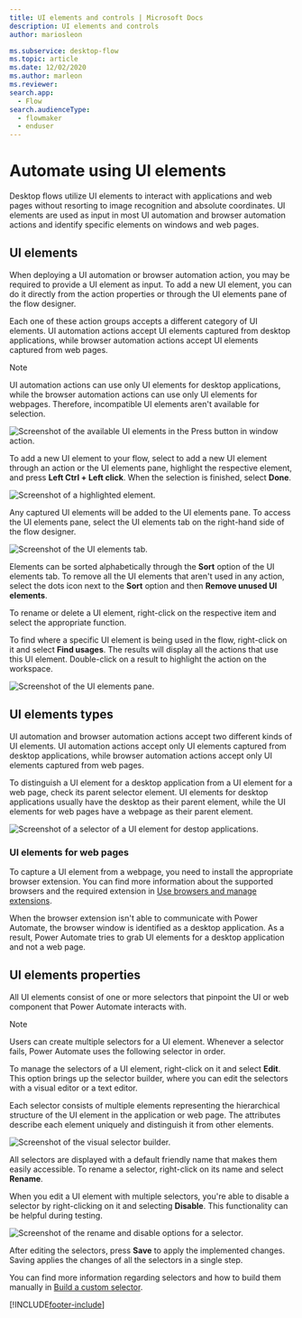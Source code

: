 ```yaml
---
title: UI elements and controls | Microsoft Docs
description: UI elements and controls
author: mariosleon

ms.subservice: desktop-flow
ms.topic: article
ms.date: 12/02/2020
ms.author: marleon
ms.reviewer:
search.app: 
  - Flow
search.audienceType: 
  - flowmaker
  - enduser
---
```

# Automate using UI elements

Desktop flows utilize UI elements to interact with applications and web pages without resorting to image recognition and absolute coordinates. UI elements are used as input in most UI automation and browser automation actions and identify specific elements on windows and web pages.

## UI elements

When deploying a UI automation or browser automation action, you may be required to provide a UI element as input. To add a new UI element, you can do it directly from the action properties or through the UI elements pane of the flow designer.

Each one of these action groups accepts a different category of UI elements. UI automation actions accept UI elements captured from desktop applications, while browser automation actions accept UI  elements captured from web pages.

> [!NOTE]
> UI automation actions can use only UI elements for desktop applications, while the browser automation actions can use only UI elements for webpages. Therefore, incompatible UI elements aren't available for selection. 

![Screenshot of the available UI elements in the Press button in window action.](media/ui-elements/ui-element-input.png)

To add a new UI element to your flow, select to add a new UI element through an action or the UI elements pane, highlight the respective element, and press **Left Ctrl + Left click**. When the selection is finished, select **Done**. 

![Screenshot of a highlighted element.](./media/ui-elements/capturing-ui-elements.png)

Any captured UI elements will be added to the UI elements pane. To access the UI elements pane, select the UI elements tab on the right-hand side of the flow designer.

![Screenshot of the UI elements tab.](./media/ui-elements/ui-elements-tab.png)

Elements can be sorted alphabetically through the **Sort** option of the  UI elements tab. To remove all the UI elements that aren't used in any action, select the dots icon next to the **Sort** option and then **Remove unused UI elements**.

To rename or delete a UI element, right-click on the respective item and select the appropriate function.

To find where a specific UI element is being used in the flow, right-click on it and select **Find usages**. The results will display all the actions that use this UI element. Double-click on a result to highlight the action on the workspace.

![Screenshot of the UI elements pane.](./media/ui-elements/ui-elements-pane.png)

## UI elements types

UI automation and browser automation actions accept two different kinds of UI elements. UI automation actions accept only UI elements captured from desktop applications, while browser automation actions accept only UI elements captured from web pages.

To distinguish a UI element for a desktop application from a UI element for a web page, check its parent selector element. UI elements for desktop applications usually have the desktop as their parent element, while the UI elements for web pages have a webpage as their parent element.

![Screenshot of a selector of a UI element for destop applications.](./media/ui-elements/ui-element-desktop-selector.png)

### UI elements for web pages

To capture a UI element from a webpage, you need to install the appropriate browser extension. You can find more information about the supported browsers and the required extension in [Use browsers and manage extensions](using-browsers.md).

When the browser extension isn't able to communicate with Power Automate, the browser window is identified as a desktop application. As a result, Power Automate tries to grab UI elements for a desktop application and not a web page.

## UI elements properties

All UI elements consist of one or more selectors that pinpoint the UI or web component that Power Automate interacts with.

>[!NOTE]
> Users can create multiple selectors for a UI element. Whenever a selector fails, Power Automate uses the following selector in order.

To manage the selectors of a UI element, right-click on it and select **Edit**. This option brings up the selector builder, where you can edit the selectors with a visual editor or a text editor.

Each selector consists of multiple elements representing the hierarchical structure of the UI element in the application or web page. The attributes describe each element uniquely and distinguish it from other elements.

![Screenshot of the visual selector builder.](./media/ui-elements/visual-selector-editor.png)

All selectors are displayed with a default friendly name that makes them easily accessible. To rename a selector, right-click on its name and select **Rename**. 

When you edit a UI element with multiple selectors, you're able to disable a selector by right-clicking on it and selecting **Disable**. This functionality can be helpful during testing.

![Screenshot of the rename and disable options for a selector.](./media/ui-elements/rename-disable-selector.png)

After editing the selectors, press **Save** to apply the implemented changes. Saving applies the changes of all the selectors in a single step.

You can find more information regarding selectors and how to build them manually in [Build a custom selector](build-custom-selectors.md).

[!INCLUDE[footer-include](../includes/footer-banner.md)]

